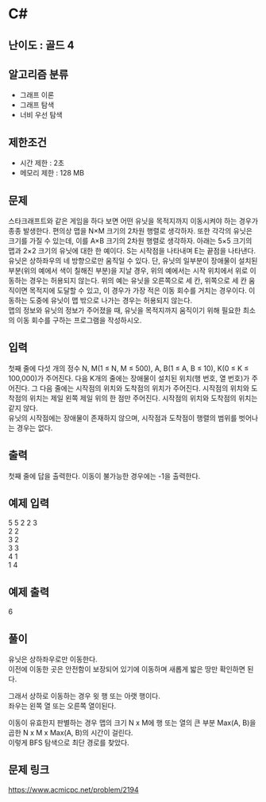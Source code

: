 # C#

## 난이도 : 골드 4

## 알고리즘 분류
  - 그래프 이론
  - 그래프 탐색
  - 너비 우선 탐색

## 제한조건
  - 시간 제한 : 2초
  - 메모리 제한 : 128 MB

## 문제
스타크래프트와 같은 게임을 하다 보면 어떤 유닛을 목적지까지 이동시켜야 하는 경우가 종종 발생한다. 편의상 맵을 N×M 크기의 2차원 행렬로 생각하자. 또한 각각의 유닛은 크기를 가질 수 있는데, 이를 A×B 크기의 2차원 행렬로 생각하자. 아래는 5×5 크기의 맵과 2×2 크기의 유닛에 대한 한 예이다. S는 시작점을 나타내며 E는 끝점을 나타낸다.<br/>
유닛은 상하좌우의 네 방향으로만 움직일 수 있다. 단, 유닛의 일부분이 장애물이 설치된 부분(위의 예에서 색이 칠해진 부분)을 지날 경우, 위의 예에서는 시작 위치에서 위로 이동하는 경우는 허용되지 않는다. 위의 예는 유닛을 오른쪽으로 세 칸, 위쪽으로 세 칸 움직이면 목적지에 도달할 수 있고, 이 경우가 가장 적은 이동 회수를 거치는 경우이다. 이동하는 도중에 유닛이 맵 밖으로 나가는 경우는 허용되지 않는다.<br/>
맵의 정보와 유닛의 정보가 주어졌을 때, 유닛을 목적지까지 움직이기 위해 필요한 최소의 이동 회수를 구하는 프로그램을 작성하시오.<br/>


## 입력
첫째 줄에 다섯 개의 정수 N, M(1 ≤ N, M ≤ 500), A, B(1 ≤ A, B ≤ 10), K(0 ≤ K ≤ 100,000)가 주어진다. 다음 K개의 줄에는 장애물이 설치된 위치(행 번호, 열 번호)가 주어진다. 그 다음 줄에는 시작점의 위치와 도착점의 위치가 주어진다. 시작점의 위치와 도착점의 위치는 제일 왼쪽 제일 위의 한 점만 주어진다. 시작점의 위치와 도착점의 위치는 같지 않다.<br/>
유닛의 시작점에는 장애물이 존재하지 않으며, 시작점과 도착점이 행렬의 범위를 벗어나는 경우는 없다.<br/>


## 출력
첫째 줄에 답을 출력한다. 이동이 불가능한 경우에는 -1을 출력한다.<br/>


## 예제 입력
5 5 2 2 3<br/>
2 2<br/>
3 2<br/>
3 3<br/>
4 1<br/>
1 4<br/>


## 예제 출력
6<br/>


## 풀이
유닛은 상하좌우로만 이동한다.<br/>
이전에 이동한 곳은 안전함이 보장되어 있기에 이동하며 새롭게 밟은 땅만 확인하면 된다.<br/>


그래서 상하로 이동하는 경우 윗 행 또는 아랫 행이다.<br/>
좌우는 왼쪽 열 또는 오른쪽 열이된다.<br/>


이동이 유효한지 판별하는 경우 맵의 크기 N x M에 행 또는 열의 큰 부분 Max(A, B)을 곱한 N x M x Max(A, B)의 시간이 걸린다.<br/>
이렇게 BFS 탐색으로 최단 경로를 찾았다.<br/>


## 문제 링크
https://www.acmicpc.net/problem/2194